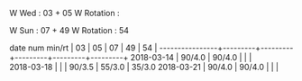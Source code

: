 W Wed      : 03 + 05
W Rotation : 

W Sun      : 07 + 49
W Rotation :      54

date num min/rt |    03   |    05   |    07   |    49   |    54   |
----------------+---------+---------+---------+---------+---------+
2018-03-14      |  90/4.0 |  90/4.0 |         |         |        
2018-03-18      |         |         |  90/3.5 |  55/3.0 |  35/3.0
2018-03-21      |  90/4.0 |  90/4.0 |         |         |        

